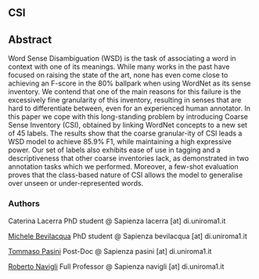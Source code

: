 ## CSI



## Abstract
Word Sense Disambiguation (WSD) is the task of associating a word in context with one of its meanings. While many works in the past have focused on raising the state of the art, none has even come close to achieving an F-score in the 80% ballpark when using WordNet as its sense inventory. We contend that one of the main reasons for this failure is the excessively fine granularity of this inventory, resulting in senses that are hard to differentiate between, even for an experienced human annotator. In this paper we cope with this long-standing problem by introducing Coarse Sense Inventory (CSI), obtained by linking WordNet concepts to a new set of 45 labels. The results show that the coarse granular-ity of CSI leads a WSD model to achieve 85.9% F1, while maintaining a high expressive power. Our set of labels also exhibits ease of use in tagging and a descriptiveness that other coarse inventories lack, as demonstrated in two annotation tasks which we performed. Moreover, a few-shot evaluation proves that the class-based nature of CSI allows the model to generalise over unseen or under-represented words.

### Authors
Caterina Lacerra
PhD student @ Sapienza
lacerra [at] di.uniroma1.it

[Michele Bevilacqua](https://mbevila.github.io/)
PhD student @ Sapienza
bevilacqua [at] di.uniroma1.it

[Tommaso Pasini](https://pasinit.github.io/)
Post-Doc @ Sapienza
pasini [at] di.uniroma1.it

[Roberto Navigli](http://wwwusers.di.uniroma1.it/~navigli/)
Full Professor @ Sapienza
navigli [at] di.uniroma1.it


